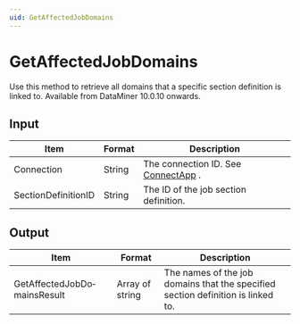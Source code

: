 ```yaml
---
uid: GetAffectedJobDomains
---
```


# GetAffectedJobDomains

Use this method to retrieve all domains that a specific section definition is linked to. Available from DataMiner 10.0.10 onwards.

## Input

| Item                | Format | Description                                          |
|---------------------|--------|------------------------------------------------------|
| Connection          | String | The connection ID. See [ConnectApp](xref:ConnectApp) . |
| SectionDefinitionID | String | The ID of the job section definition.                |

## Output

| Item                         | Format          | Description                                                                      |
|------------------------------|-----------------|----------------------------------------------------------------------------------|
| GetAffectedJobDo­mainsResult | Array of string | The names of the job domains that the specified section definition is linked to. |

